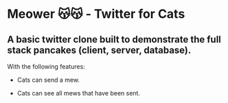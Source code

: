 # Meower 😽😽 - Twitter for Cats

## A basic twitter clone built to demonstrate the full stack pancakes (client, server, database).

With the following features:

* Cats can send a mew.

* Cats can see all mews that have been sent.
